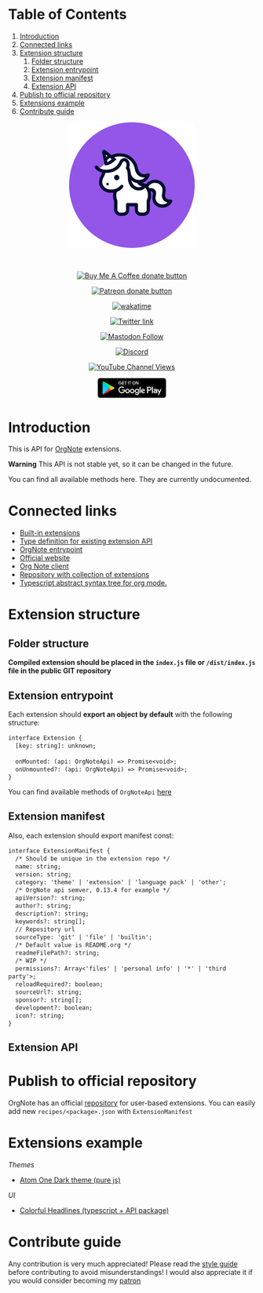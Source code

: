 
# Table of Contents

1.  [Introduction](#org62da588)
2.  [Connected links](#org54509d5)
3.  [Extension structure](#org587544b)
    1.  [Folder structure](#org483da30)
    2.  [Extension entrypoint](#org2fbadcd)
    3.  [Extension manifest](#orge2e2fac)
    4.  [Extension API](#org01fbce3)
4.  [Publish to official repository](#orgd9cb5ec)
5.  [Extensions example](#org8bb01bd)
6.  [Contribute guide](#org6a78576)

<div align='center'>

<img src='./images/image.png' width='256px' height='256px'>

</div>

&nbsp;

<div align='center'>

<span class='badge-buymeacoffee'>

<a href='https://www.paypal.me/darkawower' title='Paypal' target='_blank'><img src='https://img.shields.io/badge/paypal-donate-blue.svg' alt='Buy Me A Coffee donate button' /></a>

</span>

<span class='badge-patreon'>

<a href='https://patreon.com/artawower' target='_blank' title='Donate to this project using Patreon'><img src='https://img.shields.io/badge/patreon-donate-orange.svg' alt='Patreon donate button' /></a>

</span>

<a href="https://wakatime.com/badge/github/Artawower/orgnote-api"><img src="https://wakatime.com/badge/github/Artawower/orgnote-api.svg" alt="wakatime"></a>

</div>

<div align='center'>

<a href="https://twitter.com/org_note" target="_blank"><img src="https://img.shields.io/twitter/follow/org_note" alt="Twitter link" /></a>

<a href="https://emacs.ch/@orgnote" target="_blank"><img alt="Mastodon Follow" src="https://img.shields.io/mastodon/follow/113090697216193319?domain=https%3A%2F%2Ffosstodon.org&style=social"></a>

<a href="https://discord.com/invite/SFpUb2vSDm" target="_blank"><img src="https://img.shields.io/discord/1161751315324604417" alt="Discord"></a>

<a href="https://www.youtube.com/@OrgNote" target="_blank"><img alt="YouTube Channel Views" src="https://img.shields.io/youtube/channel/views/UCN14DUE5umdrlEm7odW3gOw"></a>

</div>

<div align='center'>

<a href="https://play.google.com/store/apps/details?id=org.note.app" target="_blank">

<img src="./images/google-play.svg" width="140px" height="auto">

</a>

</div>


<a id="org62da588"></a>

# Introduction

This is API for [OrgNote](https://github.com/artawower/orgnote) extensions.

**Warning** This API is not stable yet, so it can be changed in the future.

You can find all available methods here. They are currently undocumented.


<a id="org54509d5"></a>

# Connected links

-   [Built-in extensions](https://github.com/Artawower/orgnote-client/tree/master/src/components/extensions)
-   [Type definition for existing extension API](https://github.com/Artawower/orgnote-api/blob/master/src/api.ts#L24)
-   [OrgNote entrypoint](https://github.com/artawower/orgnote)
-   [Official website](https://org-note.com/)
-   [Org Note client](https://github.com/Artawower/orgnote-client)
-   [Repository with collection of extensions](https://github.com/Artawower/orgnote-extensions)
-   [Typescript abstract syntax tree for org mode.](https://github.com/Artawower/org-mode-ast)


<a id="org587544b"></a>

# Extension structure


<a id="org483da30"></a>

## Folder structure

**Compiled extension should be placed in the `index.js` file or `/dist/index.js` file in the public GIT repository**


<a id="org2fbadcd"></a>

## Extension entrypoint

Each extension should **export an object by default** with the following structure:

    interface Extension {
      [key: string]: unknown;
    
      onMounted: (api: OrgNoteApi) => Promise<void>;
      onUnmounted?: (api: OrgNoteApi) => Promise<void>;
    }

You can find available methods of `OrgNoteApi` [here](https://github.com/Artawower/orgnote-api/blob/master/src/api.ts#L24)


<a id="orge2e2fac"></a>

## Extension manifest

Also, each extension should export manifest const:

    interface ExtensionManifest {
      /* Should be unique in the extension repo */
      name: string;
      version: string;
      category: 'theme' | 'extension' | 'language pack' | 'other';
      /* OrgNote api semver, 0.13.4 for example */
      apiVersion?: string;
      author?: string;
      description?: string;
      keywords?: string[];
      // Repository url
      sourceType: 'git' | 'file' | 'builtin';
      /* Default value is README.org */
      readmeFilePath?: string;
      /* WIP */
      permissions?: Array<'files' | 'personal info' | '*' | 'third party'>;
      reloadRequired?: boolean;
      sourceUrl?: string;
      sponsor?: string[];
      development?: boolean;
      icon?: string;
    }


<a id="org01fbce3"></a>

## Extension API


<a id="orgd9cb5ec"></a>

# Publish to official repository

OrgNote has an official [repository](https://github.com/Artawower/orgnote-extensions) for user-based extensions. You can easily add new `recipes/<package>.json`
with `ExtensionManifest`


<a id="org8bb01bd"></a>

# Extensions example

*Themes*

-   [Atom One Dark theme (pure js)](https://github.com/Artawower/orgnote-atom-one-dark)

*UI* 

-   [Colorful Headlines (typescript + API package)](https://github.com/Artawower/orgnote-colorful-headlines)


<a id="org6a78576"></a>

# Contribute guide

Any contribution is very much appreciated! Please read the [style guide](./CONTRIBUTE.md) before contributing to avoid misunderstandings!
I would also appreciate it if you would consider becoming my [patron](https://www.patreon.com/artawower)

